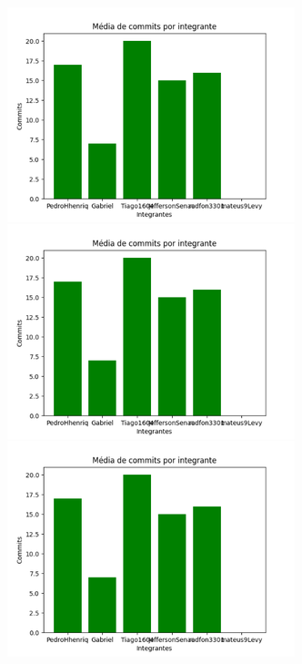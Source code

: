 ![Gráfico de Commits](grafico_commits.png)
![Gráfico de Commits](grafico_commits.png)
![Gráfico de Commits](grafico_commits.png)
